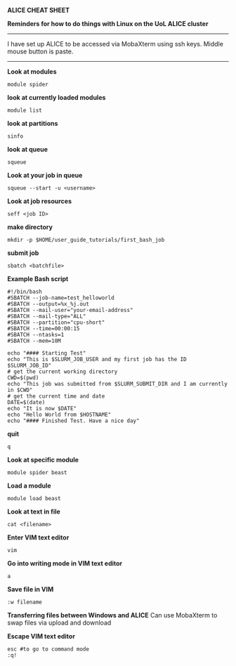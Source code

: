 **ALICE CHEAT SHEET**

**Reminders for how to do things with Linux on the UoL ALICE cluster**
***
I have set up ALICE to be accessed via MobaXterm using ssh keys. Middle mouse button is paste.
***
**Look at modules**
```
module spider
```

**look at currently loaded modules**
```
module list
```

**look at partitions**
```
sinfo
```

**look at queue**
```
squeue
```

**Look at your job in queue**
```
squeue --start -u <username>
```

**Look at job resources**
```
seff <job ID>
```

**make directory**
```
mkdir -p $HOME/user_guide_tutorials/first_bash_job
```

**submit job**
```
sbatch <batchfile>
```

**Example Bash script**
```
#!/bin/bash
#SBATCH --job-name=test_helloworld
#SBATCH --output=%x_%j.out
#SBATCH --mail-user="your-email-address"
#SBATCH --mail-type="ALL"
#SBATCH --partition="cpu-short"
#SBATCH --time=00:00:15
#SBATCH --ntasks=1
#SBATCH --mem=10M

echo "#### Starting Test"
echo "This is $SLURM_JOB_USER and my first job has the ID $SLURM_JOB_ID"
# get the current working directory
CWD=$(pwd)
echo "This job was submitted from $SLURM_SUBMIT_DIR and I am currently in $CWD"
# get the current time and date
DATE=$(date)
echo "It is now $DATE"
echo "Hello World from $HOSTNAME"
echo "#### Finished Test. Have a nice day"
```

**quit**
```
q
```
**Look at specific module**
```
module spider beast
```
**Load a module**
```
module load beast
```

**Look at text in file**
```
cat <filename>
```

**Enter VIM text editor**
```
vim
```

**Go into writing mode in VIM text editor**
```
a
```

**Save file in VIM**
```
:w filename
```

**Transferring files between Windows and ALICE**
Can use MobaXterm to swap files via upload and download

**Escape VIM text editor**
```
esc #to go to command mode
:q!
```
